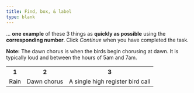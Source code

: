 ```yaml
---
title: Find, box, & label
type: blank
---
```



... **one example** of these 3 things as **quickly as possible** using the **corresponding number**.
Click _Continue_ when you have completed the task.

**Note:** The dawn chorus is when the birds begin chorusing at dawn. 
It is typically loud and between the hours of 5am and 7am. 

<table class = "table table-bordered mx-auto">
<tr class = "text-center">
<th scope = "col">1</th>
<th scope = "col">2</th>
<th scope = "col">3</th
</tr>
<tr class = "text-center">
<td scope = "row">Rain</td>
<td>Dawn chorus</td>
<td>A single high register bird call</td>
</tr>
</table>

